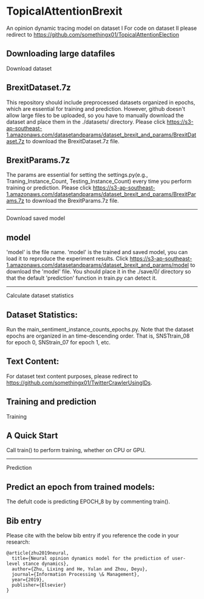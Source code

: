 # TopicalAttentionBrexit
An opinion dynamic tracing model on dataset I
For code on dataset II please redirect to https://github.com/somethingx01/TopicalAttentionElection

Downloading large datafiles
-------------
Download dataset

## BrexitDataset.7z
This repository should include preprocessed datasets organized in epochs, which are essential for training and prediction. However, github doesn't allow large files to be uploaded, so you have to manually download the dataset and place them in the ./datasets/ directory. Please click https://s3-ap-southeast-1.amazonaws.com/datasetandparams/dataset_brexit_and_params/BrexitDataset.7z to download the BrexitDataset.7z file.

## BrexitParams.7z
The params are essential for setting the settings.py(e.g., Traning_Instance_Count, Testing_Instance_Count) every time you perform training or prediction. Please click https://s3-ap-southeast-1.amazonaws.com/datasetandparams/dataset_brexit_and_params/BrexitParams.7z to download the BrexitParams.7z file.

-------------
Download saved model

## model
'model' is the file name. 'model' is the trained and saved model, you can load it to reproduce the experiment results. Click https://s3-ap-southeast-1.amazonaws.com/datasetandparams/dataset_brexit_and_params/model to download the 'model' file. You should place it in the ./save/0/ directory so that the default 'prediction' function in train.py can detect it. 

-------------
Calculate dataset statistics

## Dataset Statistics:
Run the main_sentiment_instance_counts_epochs.py. Note that the dataset epochs are organized in an time-descending order. That is, SNSTtrain_08 for epoch 0, SNStrain_07 for epoch 1, etc.

## Text Content:
For dataset text content purposes, please redirect to https://github.com/somethingx01/TwitterCrawlerUsingIDs.

Training and prediction
-------------
Training

## A Quick Start
Call train() to perform training, whether on CPU or GPU.
<!--- # "If your machine is not eligible for a training (CUDA 7.0+ with 8G+GPURAM, 100G RAM), then loading a trained model ( by commenting call train() and perform training, whether on CPU or GPU. --->

-------------
Prediction

## Predict an epoch from trained models:
The defult code is predicting EPOCH_8 by by commenting train().

Bib entry
-------------
Please cite with the below bib entry if you reference the code in your research:
```
@article{zhu2019neural,
  title={Neural opinion dynamics model for the prediction of user-level stance dynamics},
  author={Zhu, Lixing and He, Yulan and Zhou, Deyu},
  journal={Information Processing \& Management},
  year={2019},
  publisher={Elsevier}
}
```
